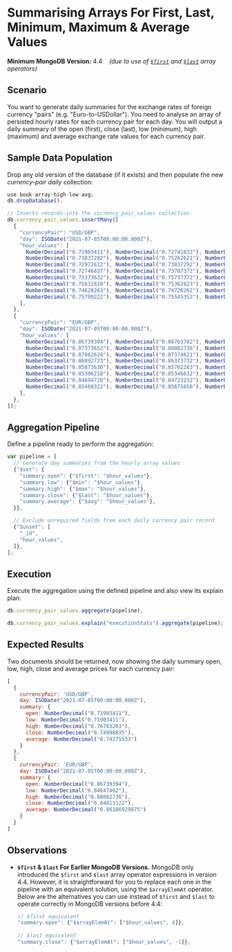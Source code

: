# Summarising Arrays For First, Last, Minimum, Maximum & Average Values

__Minimum MongoDB Version:__ 4.4 &nbsp;&nbsp; _(due to use of [`$first`](https://docs.mongodb.com/manual/reference/operator/aggregation/first-array-element/) and [`$last`](https://docs.mongodb.com/manual/reference/operator/aggregation/last-array-element/) array operators)_


## Scenario

You want to generate daily summaries for the exchange rates of foreign currency "pairs" (e.g. "Euro-to-USDollar"). You need to analyse an array of persisted hourly rates for each currency pair for each day. You will output a daily summary of the open (first), close (last), low (minimum), high (maximum) and average exchange rate values for each currency pair.


## Sample Data Population

Drop any old version of the database (if it exists) and then populate the new _currency-pair daily_ collection:

```javascript
use book-array-high-low-avg;
db.dropDatabase();

// Inserts records into the currency_pair_values collection
db.currency_pair_values.insertMany([
  {
    "currencyPair": "USD/GBP",
    "day": ISODate("2021-07-05T00:00:00.000Z"),
    "hour_values": [
      NumberDecimal("0.71903411"), NumberDecimal("0.72741832"), NumberDecimal("0.71997271"),
      NumberDecimal("0.73837282"), NumberDecimal("0.75262621"), NumberDecimal("0.74739202"),
      NumberDecimal("0.72972612"), NumberDecimal("0.73837292"), NumberDecimal("0.72393721"),
      NumberDecimal("0.72746837"), NumberDecimal("0.73787372"), NumberDecimal("0.73746483"),
      NumberDecimal("0.73373632"), NumberDecimal("0.75737372"), NumberDecimal("0.76783263"),
      NumberDecimal("0.75632828"), NumberDecimal("0.75362823"), NumberDecimal("0.74682282"),
      NumberDecimal("0.74628263"), NumberDecimal("0.74726262"), NumberDecimal("0.75376722"),
      NumberDecimal("0.75799222"), NumberDecimal("0.75545352"), NumberDecimal("0.74998835"),
    ],
  },
  {
    "currencyPair": "EUR/GBP",
    "day": ISODate("2021-07-05T00:00:00.000Z"),
    "hour_values": [
      NumberDecimal("0.86739394"), NumberDecimal("0.86763782"), NumberDecimal("0.87362937"),
      NumberDecimal("0.87373652"), NumberDecimal("0.88002736"), NumberDecimal("0.87866372"),
      NumberDecimal("0.87862628"), NumberDecimal("0.87374621"), NumberDecimal("0.87182626"),
      NumberDecimal("0.86892723"), NumberDecimal("0.86373732"), NumberDecimal("0.86017236"),
      NumberDecimal("0.85873636"), NumberDecimal("0.85762283"), NumberDecimal("0.85362373"),
      NumberDecimal("0.85306218"), NumberDecimal("0.85346632"), NumberDecimal("0.84647462"),
      NumberDecimal("0.84694720"), NumberDecimal("0.84723232"), NumberDecimal("0.85002222"),
      NumberDecimal("0.85468322"), NumberDecimal("0.85675656"), NumberDecimal("0.84811122"),
    ],
  },
]);
```


## Aggregation Pipeline

Define a pipeline ready to perform the aggregation:

```javascript
var pipeline = [
  // Generate day summaries from the hourly array values
  {"$set": {
    "summary.open": {"$first": "$hour_values"},
    "summary.low": {"$min": "$hour_values"},
    "summary.high": {"$max": "$hour_values"},
    "summary.close": {"$last": "$hour_values"},
    "summary.average": {"$avg": "$hour_values"},
  }},

  // Exclude unrequired fields from each daily currency pair record
  {"$unset": [
    "_id",
    "hour_values",
  ]},
];
```


## Execution

Execute the aggregation using the defined pipeline and also view its explain plan:

```javascript
db.currency_pair_values.aggregate(pipeline);
```

```javascript
db.currency_pair_values.explain("executionStats").aggregate(pipeline);
```


## Expected Results

Two documents should be returned, now showing the daily summary open, low, high, close and average prices for each currency pair:

```javascript
[
  {
    currencyPair: 'USD/GBP',
    day: ISODate("2021-07-05T00:00:00.000Z"),
    summary: {
      open: NumberDecimal("0.71903411"),
      low: NumberDecimal("0.71903411"),
      high: NumberDecimal("0.76783263"),
      close: NumberDecimal("0.74998835"),
      average: NumberDecimal("0.74275533")
    }
  },
  {
    currencyPair: 'EUR/GBP',
    day: ISODate("2021-07-05T00:00:00.000Z"),
    summary: {
      open: NumberDecimal("0.86739394"),
      low: NumberDecimal("0.84647462"),
      high: NumberDecimal("0.88002736"),
      close: NumberDecimal("0.84811122"),
      average: NumberDecimal("0.86186929875")
    }
  }
]
```



## Observations

 * __`$first` & `$last` For Earlier MongoDB Versions.__ MongoDB only introduced the `$first` and `$last` array operator expressions in version 4.4. However, it is straightforward for you to replace each one in the pipeline with an equivalent solution, using the `$arrayElemAt` operator. Below are the alternatives you can use instead of `$first` and `$last` to operate correctly in MongoDB versions before 4.4:

     ```javascript
     // $first equivalent
     "summary.open": {"$arrayElemAt": ["$hour_values", 0]},
       
     // $last equivalent  
     "summary.close": {"$arrayElemAt": ["$hour_values", -1]},
     ```

